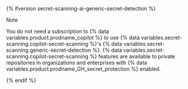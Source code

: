 {% ifversion secret-scanning-ai-generic-secret-detection %}

> [!NOTE]
> You do not need a subscription to {% data variables.product.prodname_copilot %} to use {% data variables.secret-scanning.copilot-secret-scanning %}'s {% data variables.secret-scanning.generic-secret-detection %}. {% data variables.secret-scanning.copilot-secret-scanning %} features are available to private repositories in organizations and enterprises with {% data variables.product.prodname_GH_secret_protection %} enabled.

{% endif %}
